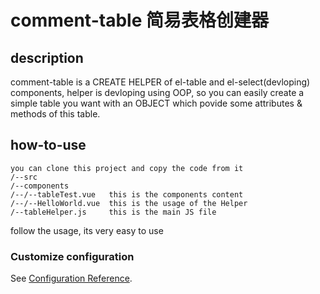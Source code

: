 # comment-table 简易表格创建器
## description
 comment-table is a CREATE HELPER of el-table and el-select(devloping) components, helper is devloping using OOP, so you can easily create a
 simple table you want with an OBJECT which povide some attributes & methods of
 this table.

## how-to-use
```
you can clone this project and copy the code from it
/--src
/--components
/--/--tableTest.vue   this is the components content
/--/--HelloWorld.vue  this is the usage of the Helper
/--tableHelper.js     this is the main JS file

```
follow the usage, its very easy to use
### Customize configuration
See [Configuration Reference](https://cli.vuejs.org/config/).
